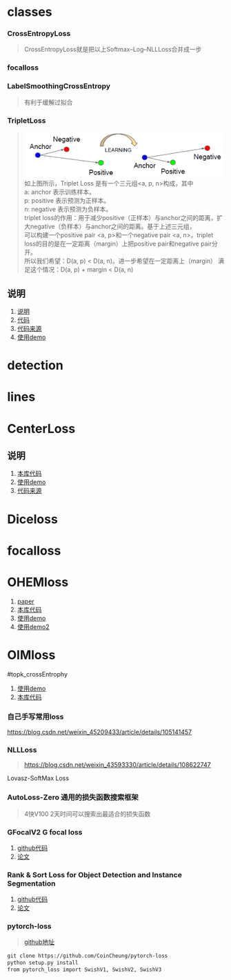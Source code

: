 # classes
### CrossEntropyLoss
> CrossEntropyLoss就是把以上Softmax–Log–NLLLoss合并成一步

### focalloss

### LabelSmoothingCrossEntropy
> 有利于缓解过拟合

### TripletLoss
> ![](classes/TripletLoss.png)<br/>
> 如上图所示，Triplet Loss 是有一个三元组<a, p, n>构成，其中<br/>
a: anchor 表示训练样本。<br/>
p: positive 表示预测为正样本。<br/>
n: negative 表示预测为负样本。<br/>
    triplet loss的作用：用于减少positive（正样本）与anchor之间的距离，扩大negative（负样本）与anchor之间的距离。基于上述三元组，<br/>
>可以构建一个positive pair <a, p>和一个negative pair <a, n>。triplet loss的目的是在一定距离（margin）上把positive pair和negative pair分开。<br/>
  所以我们希望：D(a, p) < D(a, n)。进一步希望在一定距离上（margin） 满足这个情况：D(a, p)  + margin  <  D(a, n)<br/>
## 说明
1. [说明](https://blog.csdn.net/weixin_40671425/article/details/98068190)
2. [代码](classes/TripletLoss.py)
3. [代码来源](https://github.com/Cysu/open-reid/blob/master/reid/loss/triplet.py)
4. [使用demo](../../../test/cv/loss/classes/train_tripletloss.py)

# detection
# lines

# CenterLoss
## 说明
1. [本库代码](CenterLoss.py)
2. [使用demo](../../../test/cv/loss/train_centerloss.py)
3. [代码来源](https://github.com/jxgu1016/MNIST_center_loss_pytorch)


# Diceloss

# focalloss

# OHEMloss
1. [paper](https://arxiv.org/abs/1604.03540)
2. [本库代码](ohem_loss.py)
3. [使用demo](../../../test/cv/loss/train_ohemloss.py)
4. [使用demo2](../../../test/cv/loss/train_ohemloss2.py)

# OIMloss

#topk_crossEntrophy
1. [使用demo](../../../test/cv/loss/train_topk_crossEntrophy.py)
2. [本库代码](topk_crossEntrophy.py)


### 自己手写常用loss
https://blog.csdn.net/weixin_45209433/article/details/105141457

### NLLLoss
> https://blog.csdn.net/weixin_43593330/article/details/108622747


Lovasz-SoftMax Loss

### AutoLoss-Zero 通用的损失函数搜索框架
> 4快V100 2天时间可以搜索出最适合的损失函数

### GFocalV2 G focal loss
1. [github代码](https://github.com/implus/GFocalV2)
2. [论文](https://arxiv.org/abs/2011.12885)

### Rank & Sort Loss for Object Detection and Instance Segmentation
1. [github代码](https://github.com/kemaloksuz/RankSortLoss)
2. [论文](https://arxiv.org/abs/2107.11669)

### pytorch-loss
> [github地址](https://github.com/CoinCheung/pytorch-loss)
```shell script
git clone https://github.com/CoinCheung/pytorch-loss
python setup.py install
from pytorch_loss import SwishV1, SwishV2, SwishV3
```